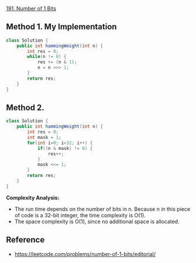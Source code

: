 [191. Number of 1 Bits](https://leetcode.com/problems/number-of-1-bits/description/)


## Method 1. My Implementation
```java
class Solution {
    public int hammingWeight(int n) {
        int res = 0;
        while(n != 0) {
            res += (n & 1);
            n = n >>> 1;
        }
        return res;
    }
}
```


## Method 2. 
```java
class Solution {
    public int hammingWeight(int n) {
        int res = 0;
        int mask = 1;
        for(int i=0; i<32; i++) {
            if((n & mask) != 0) {
                res++;
            }
            mask <<= 1;
        }
        return res;
    }
}
```
**Complexity Analysis:**
* The run time depends on the number of bits in n. Because n in this piece of code is a 32-bit integer, the time complexity is O(1).
* The space complexity is O(1), since no additional space is allocated.


## Reference
* https://leetcode.com/problems/number-of-1-bits/editorial/
